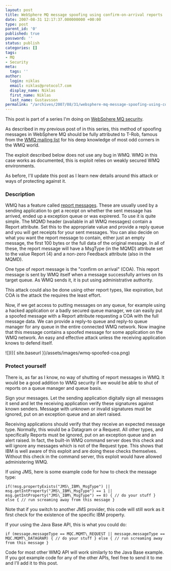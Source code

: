 ```yaml
---
layout: post
title: WebSphere MQ message spoofing using confirm-on-arrival reports
date: 2007-08-31 12:17:37.000000000 +00:00
type: post
parent_id: '0'
published: true
password: ''
status: publish
categories: []
tags:
- MQ
- Security
meta:
  tags: ''
author:
  login: niklas
  email: niklas@protocol7.com
  display_name: Niklas
  first_name: Niklas
  last_name: Gustavsson
permalink: "/archives/2007/08/31/websphere-mq-message-spoofing-using-confirm-on-arrival-reports/"
---
```

This post is part of a series I'm doing on [WebSphere MQ security](http://protocol7.com/archives/2007/08/31/websphere-mq-security/).

As described in my previous post of in this series, this method of spoofing messages in WebSphere MQ should be fully attributed to T-Rob, famous from the [WMQ mailing list](http://listserv.meduniwien.ac.at/archives/mqser-l.html) for his deep knowledge of most odd corners in the WMQ world.

The exploit described below does not use any bug in WMQ. WMQ in this case works as documented, this is exploit relies on weakly secured WMQ environments.

As before, I'll update this post as I learn new details around this attack or ways of protecting against it.

### Description

WMQ has a feature called [report messages](http://publib.boulder.ibm.com/infocenter/wmqv6/v6r0/index.jsp?topic=/com.ibm.mq.csqzal.doc/fg10620_.htm). These are usually used by a sending application to get a receipt on whether the sent message has arrived, ended up a exception queue or was expirered. To use it is quite simple. The MQMD header (available in all WMQ messages) contain a Report attribute. Set this to the appropriate value and provide a reply queue and you will get receipts for your sent messages. You can also decide on what you want the report message to contain, either just an empty message, the first 100 bytes or the full data of the original message. In all of these, the report message will have a MsgType (in the MQMD) attribute set to the value Report (4) and a non-zero Feedback attribute (also in the MQMD).

One type of report message is the "confirm on arrival" (COA). This report message is sent by WMQ itself when a message successfully arrives on its target queue. As WMQ sends it, it is put using administrative authority.

This attack could also be done using other report types, like expiration, but COA is the attack the requires the least effort.

Now, if we get access to putting messages on any queue, for example using a hacked application or a badly secured queue manager, we can easily put a spoofed message with a Report attribute requesting a COA with the full message data. We can provide a reply-to queue and reply-to queue manager for any queue in the entire connected WMQ network. Now imagine that this message contains a spoofed message for some application on the WMQ network. An easy and effective attack unless the receiving application knows to defend itself.

![]({{ site.baseurl }}/assets/images/wmq-spoofed-coa.png)

### Protect yourself

There is, as far as I know, no way of shutting of report messages in WMQ. It would be a good addition to WMQ security if we would be able to shut of reports on a queue manager and queue basis.

Sign your messages. Let the sending application digitally sign all messages it send and let the receiving application verify these signatures against known senders. Message with unknown or invalid signatures must be ignored, put on an exception queue and an alert raised.

Receiving applications should verify that they receive an expected message type. Normally, this would be a Datagram or a Request. All other types, and specifically Reports must be ignored, put on an exception queue and an alert raised. In fact, the built-in WMQ command server does this check and will ignore any messages which is not of the Request type. This shows that IBM is well aware of this exploit and are doing these checks themselves. Without this check in the command server, this exploit would have allowed administering WMQ.

If using JMS, here is some example code for how to check the message type:

```
if(!msg.propertyExists("JMS\_IBM\_MsgType") || msg.getIntProperty("JMS\_IBM\_MsgType") == 1 || msg.getIntProperty("JMS\_IBM\_MsgType") == 8) { // do your stuff } else { // run screaming away from this message }
```

Note that if you switch to another JMS provider, this code will still work as it first check for the existence of the specific IBM property.

If your using the Java Base API, this is what you could do:

```
if (message.messageType == MQC.MQMT\_REQUEST || message.messageType == MQC.MQMT\_DATAGRAM) { // do your stuff } else { // run screaming away from this message }
```

Code for most other WMQ API will work similarly to the Java Base example. If you got example code for any of the other APIs, feel free to send it to me and I'll add it to this post.

